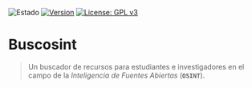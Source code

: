 ![Estado](https://img.shields.io/badge/-Trabajo%20en%20proceso-orange.svg)
[![Version](https://img.shields.io/badge/buscOSINT-V.0.1-green)](https://buscosint.netlify.app/es/buscosintv0.1/buscosint01)
[![License: GPL v3](https://img.shields.io/badge/License-GPLv3-blue.svg)](https://www.gnu.org/licenses/gpl-3.0)

# Buscosint

> Un buscador de recursos para estudiantes e investigadores en el campo de la *Inteligencia de Fuentes Abiertas* (**`OSINT`**).


